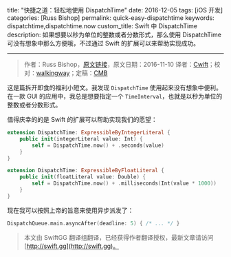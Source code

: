 title: "快捷之道：轻松地使用 DispatchTime"
date: 2016-12-05
tags: [iOS 开发]
categories: [Russ Bishop]
permalink: quick-easy-dispatchtime
keywords: dispatchtime,dispatchtime.now
custom_title: Swift 中 DispatchTime
description: 如果想要以秒为单位的整数或者分数形式，那么使用 DispatchTime 可没有想象中那么方便哦，不过通过 Swift 的扩展可以来帮助实现成功。

---
> 作者：Russ Bishop，[原文链接](http://www.russbishop.net/quick-easy-dispatchtime)，原文日期：2016-11-10
> 译者：[Cwift](http://weibo.com/277195544)；校对：[walkingway](http://chengway.in/)；定稿：[CMB](https://github.com/chenmingbiao)
  







<!--此处开始正文-->

这是篇拆开即食的福利小短文。我发现 `DispatchTime` 使用起来没有想象中便利。在一款 GUI 的应用中，我总是想要指定一个 `TimeInterval`，也就是以秒为单位的整数或者分数形式。

<!--more-->

值得庆幸的的是 Swift 的扩展可以帮助实现我们的愿望：

```swift
extension DispatchTime: ExpressibleByIntegerLiteral {
    public init(integerLiteral value: Int) {
        self = DispatchTime.now() + .seconds(value)
    }
}

extension DispatchTime: ExpressibleByFloatLiteral {
    public init(floatLiteral value: Double) {
        self = DispatchTime.now() + .milliseconds(Int(value * 1000))
    }
}
```

现在我可以按照上帝的旨意来使用异步派发了：

```swift
DispatchQueue.main.asyncAfter(deadline: 5) { /* ... */ }
``` 
> 本文由 SwiftGG 翻译组翻译，已经获得作者翻译授权，最新文章请访问 [http://swift.gg](http://swift.gg)。